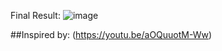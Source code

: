 Final Result: 
![image](https://github.com/PedrouNunes/Star-Wars-3d-Project/assets/90865544/db9f6d8f-bb7e-4039-95a9-f61055b972ce)


##Inspired by:
(https://youtu.be/aOQuuotM-Ww)

